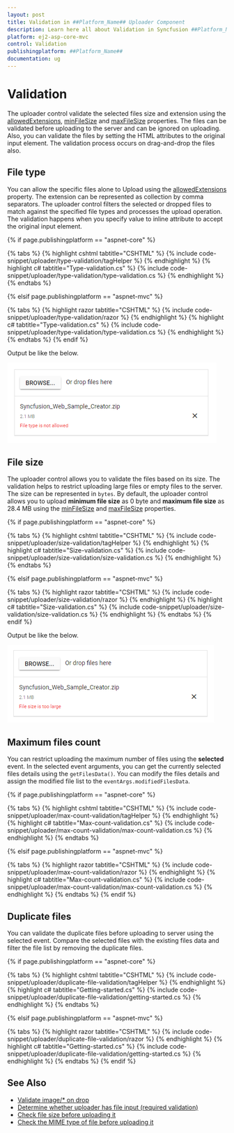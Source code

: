 ```yaml
---
layout: post
title: Validation in ##Platform_Name## Uploader Component
description: Learn here all about Validation in Syncfusion ##Platform_Name## Uploader component and more.
platform: ej2-asp-core-mvc
control: Validation
publishingplatform: ##Platform_Name##
documentation: ug
---
```



# Validation

The uploader control validate the selected files size and extension using the [allowedExtensions](https://help.syncfusion.com/cr/aspnetcore-js2/Syncfusion.EJ2.Inputs.Uploader.html#Syncfusion_EJ2_Inputs_Uploader_AllowedExtensions), [minFileSize](https://help.syncfusion.com/cr/aspnetcore-js2/Syncfusion.EJ2.Inputs.Uploader.html#Syncfusion_EJ2_Inputs_Uploader_MinFileSize) and [maxFileSize](https://help.syncfusion.com/cr/aspnetcore-js2/Syncfusion.EJ2.Inputs.Uploader.html#Syncfusion_EJ2_Inputs_Uploader_MaxFileSize) properties. The files can be validated before uploading to the server and can be ignored on uploading.
Also, you can validate the files by setting the HTML attributes to the original input element.
The validation process occurs on drag-and-drop the files also.

## File type

You can allow the specific files alone to Upload using the [allowedExtensions](https://help.syncfusion.com/cr/aspnetcore-js2/Syncfusion.EJ2.Inputs.Uploader.html#Syncfusion_EJ2_Inputs_Uploader_AllowedExtensions) property. The extension can be represented as collection by comma separators. The uploader control filters the selected or dropped files to match against the specified file types and processes the upload operation. The validation happens when you specify value to inline attribute to accept the original input element.

{% if page.publishingplatform == "aspnet-core" %}

{% tabs %}
{% highlight cshtml tabtitle="CSHTML" %}
{% include code-snippet/uploader/type-validation/tagHelper %}
{% endhighlight %}
{% highlight c# tabtitle="Type-validation.cs" %}
{% include code-snippet/uploader/type-validation/type-validation.cs %}
{% endhighlight %}
{% endtabs %}

{% elsif page.publishingplatform == "aspnet-mvc" %}

{% tabs %}
{% highlight razor tabtitle="CSHTML" %}
{% include code-snippet/uploader/type-validation/razor %}
{% endhighlight %}
{% highlight c# tabtitle="Type-validation.cs" %}
{% include code-snippet/uploader/type-validation/type-validation.cs %}
{% endhighlight %}
{% endtabs %}
{% endif %}



Output be like the below.

![uploader](./images/uploader-valid-file.png)

## File size

The uploader control allows you to validate the files based on its size. The validation helps to restrict uploading large files or empty files to the server. The size can be represented in `bytes`. By default, the uploader control allows you to upload **minimum file size** as 0 byte and **maximum file size** as 28.4 MB using the [minFileSize](https://help.syncfusion.com/cr/aspnetcore-js2/Syncfusion.EJ2.Inputs.Uploader.html#Syncfusion_EJ2_Inputs_Uploader_MinFileSize) and [maxFileSize](https://help.syncfusion.com/cr/aspnetcore-js2/Syncfusion.EJ2.Inputs.Uploader.html#Syncfusion_EJ2_Inputs_Uploader_MaxFileSize) properties.

{% if page.publishingplatform == "aspnet-core" %}

{% tabs %}
{% highlight cshtml tabtitle="CSHTML" %}
{% include code-snippet/uploader/size-validation/tagHelper %}
{% endhighlight %}
{% highlight c# tabtitle="Size-validation.cs" %}
{% include code-snippet/uploader/size-validation/size-validation.cs %}
{% endhighlight %}
{% endtabs %}

{% elsif page.publishingplatform == "aspnet-mvc" %}

{% tabs %}
{% highlight razor tabtitle="CSHTML" %}
{% include code-snippet/uploader/size-validation/razor %}
{% endhighlight %}
{% highlight c# tabtitle="Size-validation.cs" %}
{% include code-snippet/uploader/size-validation/size-validation.cs %}
{% endhighlight %}
{% endtabs %}
{% endif %}



Output be like the below.

![uploader](./images/uploader-valid-size.png)

## Maximum files count

You can restrict uploading the maximum number of files using the **selected** event. In the selected event arguments, you can get the currently selected files details using the `getFilesData()`. You can modify the files details and assign the modified file list to the `eventArgs.modifiedFilesData`.

{% if page.publishingplatform == "aspnet-core" %}

{% tabs %}
{% highlight cshtml tabtitle="CSHTML" %}
{% include code-snippet/uploader/max-count-validation/tagHelper %}
{% endhighlight %}
{% highlight c# tabtitle="Max-count-validation.cs" %}
{% include code-snippet/uploader/max-count-validation/max-count-validation.cs %}
{% endhighlight %}
{% endtabs %}

{% elsif page.publishingplatform == "aspnet-mvc" %}

{% tabs %}
{% highlight razor tabtitle="CSHTML" %}
{% include code-snippet/uploader/max-count-validation/razor %}
{% endhighlight %}
{% highlight c# tabtitle="Max-count-validation.cs" %}
{% include code-snippet/uploader/max-count-validation/max-count-validation.cs %}
{% endhighlight %}
{% endtabs %}
{% endif %}



## Duplicate files

You can validate the duplicate files before uploading to server using the selected event.
Compare the selected files with the existing files data and filter the file list by removing the duplicate files.

{% if page.publishingplatform == "aspnet-core" %}

{% tabs %}
{% highlight cshtml tabtitle="CSHTML" %}
{% include code-snippet/uploader/duplicate-file-validation/tagHelper %}
{% endhighlight %}
{% highlight c# tabtitle="Getting-started.cs" %}
{% include code-snippet/uploader/duplicate-file-validation/getting-started.cs %}
{% endhighlight %}
{% endtabs %}

{% elsif page.publishingplatform == "aspnet-mvc" %}

{% tabs %}
{% highlight razor tabtitle="CSHTML" %}
{% include code-snippet/uploader/duplicate-file-validation/razor %}
{% endhighlight %}
{% highlight c# tabtitle="Getting-started.cs" %}
{% include code-snippet/uploader/duplicate-file-validation/getting-started.cs %}
{% endhighlight %}
{% endtabs %}
{% endif %}



## See Also

* [Validate image/* on drop](./how-to/validate-image-on-drop)
* [Determine whether uploader has file input (required validation)](./how-to/determine-whether-the-uploader-has-input-file)
* [Check file size before uploading it](./how-to/check-file-size-before-uploading-it)
* [Check the MIME type of file before uploading it](./how-to/check-the-mime-type-of-file-before-upload-it)
